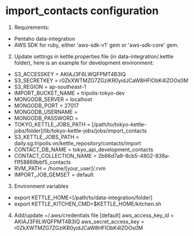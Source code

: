 import_contacts configuration
=============================

1. Requirements:
  - Pentaho data-integration
  - AWS SDK for ruby, either 'aws-sdk-v1' gem or 'aws-sdk-core' gem.
2. Update settings in kettle.properties file (in data-integration/.kettle folder), here is an example for development environment:
  - S3_ACCESSKEY = AKIAJ3F6LWQFPMT4B3IQ
  - S3_SECRETKEY = r0ZkXWTMZG7ZGziKR0yidJCaW8HFlObK4lZOOs0M
  - S3_REGION = ap-southeast-1
  - IMPORT_BUCKET_NAME = tripolis-tokyo-dev
  - MONGODB_SERVER = localhost
  - MONGODB_PORT = 27017
  - MONGODB_USERNAME =
  - MONGODB_PASSWORD =
  - TOKYO_KETTLE_JOBS_PATH = [/path/to/tokyo-kettle-jobs/folder]/lib/tokyo-kettle-jobs/jobs/import_contacts
  - S3_KETTLE_JOBS_PATH = daily.sg.tripolis.vn/kettle_repository/contacts/import
  - CONTACT_DB_NAME = tokyo_api_development_contacts
  - CONTACT_COLLECTION_NAME = 2b66d7a9-8cb5-4802-838a-f1f58869bbf5_contacts
  - RVM_PATH = /home/[your_user]/.rvm
  - IMPORT_JOB_GEMSET = default
3. Environment variables
  - export KETTLE_HOME=[/path/to/data-integration/folder]
  - export KETTLE_KITCHEN_CMD=\$KETTLE_HOME/kitchen.sh
4. Add/update ~/.aws/credentials file
[default]
aws_access_key_id = AKIAJ3F6LWQFPMT4B3IQ
aws_secret_access_key = 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

